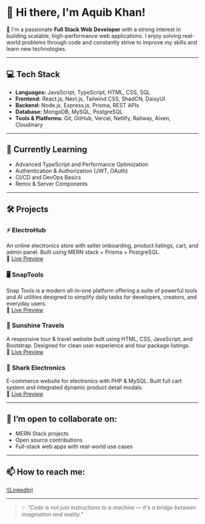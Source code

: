 # 👋 Hi there, I'm Aquib Khan!

🚀 I'm a passionate **Full Stack Web Developer** with a strong interest in building scalable, high-performance web applications. I enjoy solving real-world problems through code and constantly strive to improve my skills and learn new technologies.

---

## 💻 Tech Stack
- **Languages:** JavaScript, TypeScript, HTML, CSS, SQL
- **Frontend:** React.js, Next.js, Tailwind CSS, ShadCN, DaisyUI
- **Backend:** Node.js, Express.js, Prisma, REST APIs
- **Database:** MongoDB, MySQL, PostgreSQL
- **Tools & Platforms:** Git, GitHub, Vercel, Netlify, Railway, Aiven, Cloudinary

---

## 🌱 Currently Learning
- Advanced TypeScript and Performance Optimization
- Authentication & Authorization (JWT, OAuth)
- CI/CD and DevOps Basics
- Remix & Server Components

---

## 🛠️ Projects

### ⚡ ElectroHub  
An online electronics store with seller onboarding, product listings, cart, and admin panel. Built using MERN stack + Prisma + PostgreSQL.  
🔗 [Live Preview](https://electrohubb.shop)

### 🖥️ SnapTools  
Snap Tools is a modern all-in-one platform offering a suite of powerful tools and AI utilities designed to simplify daily tasks for developers, creators, and everyday users.  
🔗 [Live Preview](https://snaptools.space)

### 🧳 Sunshine Travels  
A responsive tour & travel website built using HTML, CSS, JavaScript, and Bootstrap. Designed for clean user experience and tour package listings.  
🔗 [Live Preview](https://sunshinetravels.infinityfreeapp.com)

### 🦈 Shark Electronics  
E-commerce website for electronics with PHP & MySQL. Built full cart system and integrated dynamic product detail modals.  
🔗 [Live Preview](https://sharkelectronics.infinityfreeapp.com)

---

## 🤝 I’m open to collaborate on:
- MERN Stack projects
- Open source contributions
- Full-stack web apps with real-world use cases

---

## 📫 How to reach me:
[![LinkedIn]](https://www.linkedin.com/in/aquib-khan-42966b292)

---

> ✨ *“Code is not just instructions to a machine — it's a bridge between imagination and reality.”*  

